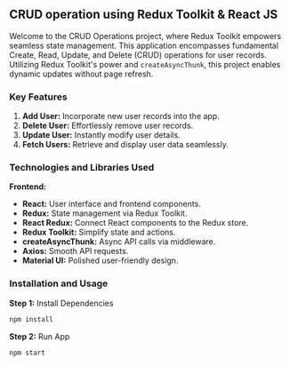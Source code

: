 ## CRUD operation using Redux Toolkit & React JS

Welcome to the CRUD Operations project, where Redux Toolkit empowers seamless state management. This application encompasses fundamental Create, Read, Update, and Delete (CRUD) operations for user records. Utilizing Redux Toolkit's power and `createAsyncThunk`, this project enables dynamic updates without page refresh.

### Key Features

1. **Add User:** Incorporate new user records into the app.
2. **Delete User:** Effortlessly remove user records.
3. **Update User:** Instantly modify user details.
4. **Fetch Users:** Retrieve and display user data seamlessly.

### Technologies and Libraries Used

**Frontend:**

- **React:** User interface and frontend components.
- **Redux:** State management via Redux Toolkit.
- **React Redux:** Connect React components to the Redux store.
- **Redux Toolkit:** Simplify state and actions.
- **createAsyncThunk:** Async API calls via middleware.
- **Axios:** Smooth API requests.
- **Material UI:** Polished user-friendly design.

### Installation and Usage

**Step 1:** Install Dependencies

```bash
npm install
```

**Step 2:** Run App

```bash
npm start
```
